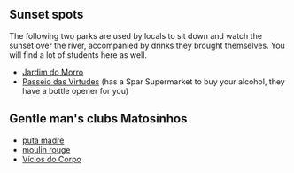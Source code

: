 
## Sunset spots

The following two parks are used by locals to sit down and watch the sunset over the river,
accompanied by drinks they brought themselves.
You will find a lot of students here as well.

- [Jardim do Morro](geo:41.137658,-8.609171?q=41.137658,-8.609171(Jardim+do+Morro))
- [Passeio das Virtudes](geo:41.144353,-8.618312?q=41.144353,-8.618312(Passeio+das+Virtudes+Porto)) (has a Spar Supermarket to buy your alcohol, they have a bottle opener for you)




















## Gentle man's clubs Matosinhos
- [puta madre](geo:41.185916,-8.694505?q=41.185916,-8.694505(De+Puta+Madre))
- [moulin rouge](geo:41.1865167,-8.6907825?q=41.1865167,-8.6907825(Moulin+Rouge))
- [Vícios do Corpo](geo:41.1848431,-8.6937593?q=41.1848431,-8.6937593(V%C3%ADcios+do+Corpo))

